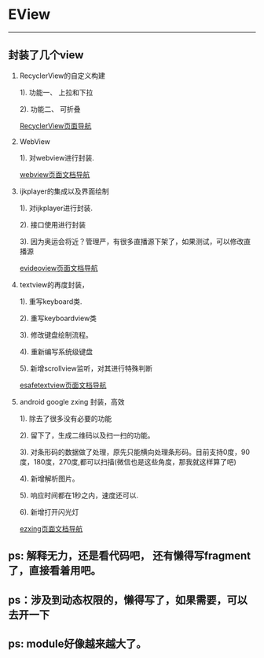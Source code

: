 # EView

--------------------------



## 封装了几个view

1. RecyclerView的自定义构建

    1). 功能一、 上拉和下拉

    2). 功能二、 可折叠

    <a href="/doc/erecycleview.md" >RecyclerView页面导航</a>

2. WebView

    1). 对webview进行封装.

    <a href="/doc/ewebview.md" >webview页面文档导航</a>

3. ijkplayer的集成以及界面绘制

    1). 对ijkplayer进行封装.

    2). 接口使用进行封装

    3). 因为奥运会将近？管理严，有很多直播源下架了，如果测试，可以修改直播源

    <a href="/doc/evideoview.md" >evideoview页面文档导航</a>

4.  textview的再度封装，

    1). 重写keyboard类.

    2). 重写keyboardview类

    3). 修改键盘绘制流程。

    4). 重新编写系统级键盘

    5). 新增scrollview监听，对其进行特殊判断

    <a href="/doc/esafetextview.md" >esafetextview页面文档导航</a>

5. android google zxing 封装，高效

    1). 除去了很多没有必要的功能

    2). 留下了，生成二维码以及扫一扫的功能。

    3). 对条形码的数据做了处理，原先只能横向处理条形码。目前支持0度，90度，180度，270度,都可以扫描(微信也是这些角度，那我就这样算了吧)

    4). 新增解析图片。

    5). 响应时间都在1秒之内，速度还可以.

    6). 新增打开闪光灯

    <a href="/doc/ezxing.md" >ezxing页面文档导航</a>


## ps: 解释无力，还是看代码吧， 还有懒得写fragment了，直接看着用吧。

## ps：涉及到动态权限的，懒得写了，如果需要，可以去开一下

## ps: module好像越来越大了。